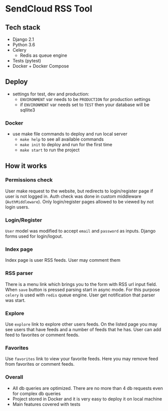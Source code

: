 # SendCloud RSS Tool

## Tech stack
- Django 2.1
- Python 3.6
- Celery
    - Redis as queue engine
- Tests (pytest)
- Docker + Docker Compose

## Deploy
 - settings for test, dev and production:
      - `ENVIRONMENT` var needs to be `PRODUCTION` for production settings
      - if `ENVIRONMENT` var needs set to `TEST` then your database will be sqllite3

### Docker
 - use make file commands to deploy and run local server
   - `make help` to see all available commands
   - `make init` to deploy and run for the first time
   - `make start` to run the project
 
## How it works
### Permissions check
User make request to the website, but redirects to login/register page if user is not logged in.
Auth check was done in custom middleware (`AuthMiddleware`). Only login/register pages allowed to be 
viewed by not login users. 

### Login/Register
`User` model was modified to accept `email` and `password` as inputs. Django forms used for login/logout.

### Index page
Index page is user RSS feeds. User may comment them

### RSS parser
There is a menu link which brings you to the form with RSS url input field.
When `save` button is pressed parsing start in async mode. For this purpose `celery` is used
with `redis` queue engine. User get notification that parser was start.

### Explore
Use `explore` link to explore other users feeds. 
On the listed page you may see users that have feeds and a number of feeds that he has.
User can add feed to favorites or comment feeds.

### Favorites
Use `favorites` link to view your favorite feeds. Here you may remove feed from favorites or comment feeds.

### Overall
- All db queries are optimized. There are no more than 4 db requests even for complex db queries
- Project stored in Docker and it is very easy to deploy it on local machine
- Main features covered with tests


